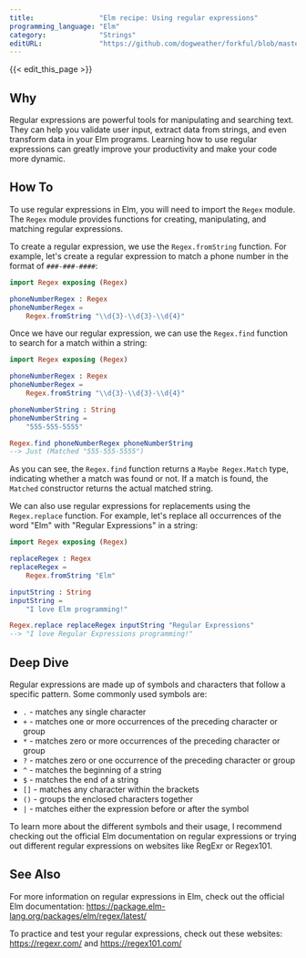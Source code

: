 ```yaml
---
title:                "Elm recipe: Using regular expressions"
programming_language: "Elm"
category:             "Strings"
editURL:              "https://github.com/dogweather/forkful/blob/master/content/en/elm/using-regular-expressions.md"
---
```


{{< edit_this_page >}}

## Why

Regular expressions are powerful tools for manipulating and searching text. They can help you validate user input, extract data from strings, and even transform data in your Elm programs. Learning how to use regular expressions can greatly improve your productivity and make your code more dynamic.

## How To

To use regular expressions in Elm, you will need to import the `Regex` module. The `Regex` module provides functions for creating, manipulating, and matching regular expressions.

To create a regular expression, we use the `Regex.fromString` function. For example, let's create a regular expression to match a phone number in the format of `###-###-####`:

```Elm
import Regex exposing (Regex)

phoneNumberRegex : Regex
phoneNumberRegex =
    Regex.fromString "\\d{3}-\\d{3}-\\d{4}"
```

Once we have our regular expression, we can use the `Regex.find` function to search for a match within a string:

```Elm
import Regex exposing (Regex)

phoneNumberRegex : Regex
phoneNumberRegex =
    Regex.fromString "\\d{3}-\\d{3}-\\d{4}"

phoneNumberString : String
phoneNumberString =
    "555-555-5555"

Regex.find phoneNumberRegex phoneNumberString
--> Just (Matched "555-555-5555")
```

As you can see, the `Regex.find` function returns a `Maybe Regex.Match` type, indicating whether a match was found or not. If a match is found, the `Matched` constructor returns the actual matched string.

We can also use regular expressions for replacements using the `Regex.replace` function. For example, let's replace all occurrences of the word "Elm" with "Regular Expressions" in a string:

```Elm
import Regex exposing (Regex)

replaceRegex : Regex
replaceRegex =
    Regex.fromString "Elm"

inputString : String
inputString =
    "I love Elm programming!"

Regex.replace replaceRegex inputString "Regular Expressions"
--> "I love Regular Expressions programming!"
```

## Deep Dive

Regular expressions are made up of symbols and characters that follow a specific pattern. Some commonly used symbols are:

- `.` - matches any single character
- `+` - matches one or more occurrences of the preceding character or group
- `*` - matches zero or more occurrences of the preceding character or group
- `?` - matches zero or one occurrence of the preceding character or group
- `^` - matches the beginning of a string
- `$` - matches the end of a string
- `[]` - matches any character within the brackets
- `()` - groups the enclosed characters together
- `|` - matches either the expression before or after the symbol

To learn more about the different symbols and their usage, I recommend checking out the official Elm documentation on regular expressions or trying out different regular expressions on websites like RegExr or Regex101.

## See Also

For more information on regular expressions in Elm, check out the official Elm documentation: https://package.elm-lang.org/packages/elm/regex/latest/

To practice and test your regular expressions, check out these websites: https://regexr.com/ and https://regex101.com/